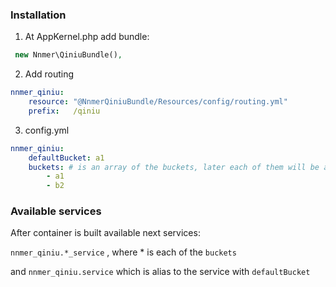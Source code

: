 ### Installation

1. At AppKernel.php add bundle:
```php
 new Nnmer\QiniuBundle(),
```
2. Add routing
```yaml
nnmer_qiniu:
    resource: "@NnmerQiniuBundle/Resources/config/routing.yml"
    prefix:   /qiniu

```

3. config.yml
```yaml
nnmer_qiniu:
    defaultBucket: a1
    buckets: # is an array of the buckets, later each of them will be available as a service. Should be at least 1 provided
        - a1
        - b2
```



### Available services

After container is built available next services:

`nnmer_qiniu.*_service` , where * is each of the `buckets`

and `nnmer_qiniu.service` which is alias to the service with `defaultBucket`